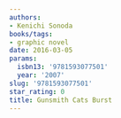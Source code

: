 ```yaml
---
authors:
- Kenichi Sonoda
books/tags:
- graphic novel
date: 2016-03-05
params:
  isbn13: '9781593077501'
  year: '2007'
slug: '9781593077501'
star_rating: 0
title: Gunsmith Cats Burst
---
```


<!--more-->